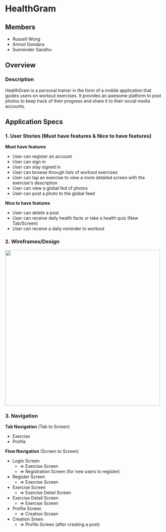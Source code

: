 # HealthGram

## Members
- Russell Wong
- Anmol Gondara
- Sunminder Sandhu

## Overview
### Description
HealthGram is a personal trainer in the form of a mobile application that guides users on workout exercises. It provides an awesome platform to post photos to keep track of their progress and share it to their social media accounts.

## Application Specs

### 1. User Stories (Must have features & Nice to have features)

**Must have features**
- User can register an account
- User can sign in
- User can stay signed in
- User can browse through lists of workout exercises
- User can tap an exercise to view a more detailed screen with the exercise's description
- User can view a global fed of photos
- User can post a photo to the global feed

**Nice to have features**
- User can delete a post
- User can receive daily health facts or take a health quiz (New Tab/Screen)
- User can receive a daily reminder to workout

### 2. Wireframes/Design

<img src="https://i.imgur.com/F4Nfp1n.jpg" width=500>

### 3. Navigation

**Tab Navigation** (Tab to Screen)

* Exercise
* Profile

**Flow Navigation** (Screen to Screen)

* Login Screen
   * => Exercise Screen
   * => Registration Screen (for new users to register)
* Register Screen
   * => Exercise Screen
* Exercise Screen
   * => Exercise Detail Screen
* Exercise Detail Screen
   * => Exercise Screen
* Profile Screen
   * => Creation Screen
* Creation Sreen
   * => Profile Screen (after creating a post)
   


